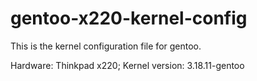 # gentoo-x220-kernel-config
This is the kernel configuration file for gentoo.

Hardware: Thinkpad x220;
Kernel version: 3.18.11-gentoo
